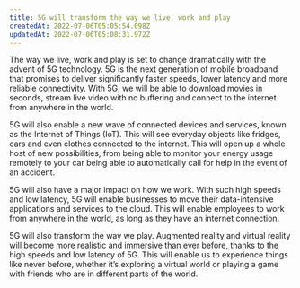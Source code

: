 ```yaml
---
title: 5G will transform the way we live, work and play
createdAt: 2022-07-06T05:05:54.098Z
updatedAt: 2022-07-06T05:08:31.972Z
---
```


The way we live, work and play is set to change dramatically with the advent of 5G technology. 5G is the next generation of mobile broadband that promises to deliver significantly faster speeds, lower latency and more reliable connectivity. With 5G, we will be able to download movies in seconds, stream live video with no buffering and connect to the internet from anywhere in the world.

5G will also enable a new wave of connected devices and services, known as the Internet of Things (IoT). This will see everyday objects like fridges, cars and even clothes connected to the internet. This will open up a whole host of new possibilities, from being able to monitor your energy usage remotely to your car being able to automatically call for help in the event of an accident.

5G will also have a major impact on how we work. With such high speeds and low latency, 5G will enable businesses to move their data-intensive applications and services to the cloud. This will enable employees to work from anywhere in the world, as long as they have an internet connection.

5G will also transform the way we play. Augmented reality and virtual reality will become more realistic and immersive than ever before, thanks to the high speeds and low latency of 5G. This will enable us to experience things like never before, whether it’s exploring a virtual world or playing a game with friends who are in different parts of the world.
